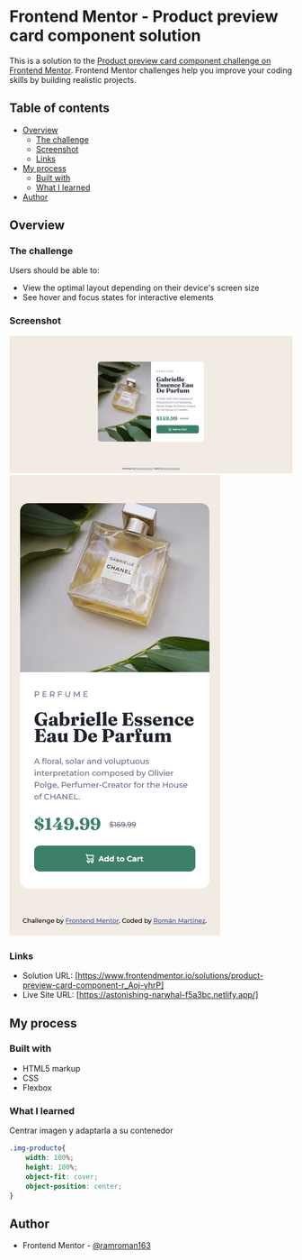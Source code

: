 # Frontend Mentor - Product preview card component solution

This is a solution to the [Product preview card component challenge on Frontend Mentor](https://www.frontendmentor.io/challenges/product-preview-card-component-GO7UmttRfa). Frontend Mentor challenges help you improve your coding skills by building realistic projects. 

## Table of contents

- [Overview](#overview)
  - [The challenge](#the-challenge)
  - [Screenshot](#screenshot)
  - [Links](#links)
- [My process](#my-process)
  - [Built with](#built-with)
  - [What I learned](#what-i-learned)
- [Author](#author)


## Overview

### The challenge

Users should be able to:

- View the optimal layout depending on their device's screen size
- See hover and focus states for interactive elements

### Screenshot

![](./design/screenshot1.png)
![](./design/screenshot2.png)

### Links

- Solution URL: [https://www.frontendmentor.io/solutions/product-preview-card-component-r_Aoj-yhrP]
- Live Site URL: [https://astonishing-narwhal-f5a3bc.netlify.app/]

## My process

### Built with

- HTML5 markup
- CSS
- Flexbox

### What I learned

Centrar imagen y adaptarla a su contenedor
```css
.img-producto{
    width: 100%;
    height: 100%;
    object-fit: cover;
    object-position: center;
}
```

## Author

- Frontend Mentor - [@ramroman163](https://www.frontendmentor.io/profile/ramroman163)